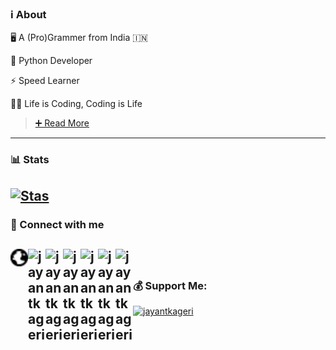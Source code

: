 ### ℹ️ About
<p> 🖥️ A (Pro)Grammer from India 🇮🇳 </p>
<p> 🐍 Python Developer </p>
<p> ⚡ Speed Learner </p>
<p> 👨‍💻 Life is Coding, Coding is Life </p>

> [➕ Read More](https://telegram.dog/kageri250)
---

###  📊 Stats
[![Stas](https://metrics.lecoq.io/jayantkageri?template=classic&base.header=0&base.metadata=0&isocalendar=1&languages=1&people=1&isocalendar.duration=half-year&languages.limit=8&languages.sections=most-used&languages.colors=github&languages.threshold=0%25&languages.indepth=false&languages.recent.load=300&languages.recent.days=14&people.limit=24&people.size=28&people.types=followers%2C%20following&people.identicons=false&people.shuffle=false&config.timezone=Asia%2FCalcutta)](https://jayantkageri.net)
---

### 🔗 Connect with me
<a href="https://jayantkageri.net"><img align="left" alt="https://jayantkageri.net" width="28px" src="https://raw.githubusercontent.com/iconic/open-iconic/master/svg/globe.svg" /></a>
<a href="https://github.com/jayantkageri"><img align="left" alt="jayantkageri" width="28px" src="https://cdn.jsdelivr.net/npm/simple-icons@3.13.0/icons/github.svg" /></a>
<a href="https://telegram.dog/jayantkageri"><img align="left" alt="jayantkageri" width="28px" src="https://cdn.jsdelivr.net/npm/simple-icons@v3/icons/telegram.svg" /></a> 
<a href="https://twitter.com/jayantkageri"><img align="left" alt="jayantkageri" width="28px" src="https://cdn.jsdelivr.net/npm/simple-icons@v3/icons/twitter.svg" /></a>
<a href="https://snapchat.com/add/jayantkageri"><img align="left" alt="jayantkageri" width="28px" src="https://cdn.jsdelivr.net/npm/simple-icons@3.13.0/icons/snapchat.svg" /></a>
<a href="https://discord.com/users/jayantkageri#2465"><img align="left" alt="jayantkageri" width="28px" src="https://cdn.jsdelivr.net/npm/simple-icons@3.13.0/icons/discord.svg" /></a>
<a href="mailto:jayantkageri@gmail.com"><img align="left" alt="jayantkageri" width="28px" src="https://cdn.jsdelivr.net/npm/simple-icons@3.13.0/icons/gmail.svg" /></a>
</br>
---

### 💰 Support Me:
<a href="https://www.paypal.me/jayantkageri"><img height="30" style="border:0px;height:30px;" align="centre" alt="jayantkageri" src="https://cdn.rawgit.com/twolfson/paypal-github-button/1.0.0/dist/button.svg" /></a>
